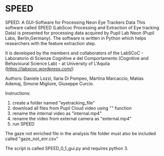 # SPEED
SPEED: A GUI-Software for Processing Neon Eye Trackers Data
This software called SPEED (LabScoc Processing and Extraction of Eye tracking Data) is presented for processing data acquired by Pupil Lab Neon (Pupil Labs, Berlin,Germany). The software is written in Python which helps researchers with the feature extraction step. 

It is developed by the members and collaborators of the LabSCoC - Laboratorio di Scienze Cognitive e del Comportamento (Cognitive and Behavioural Science Lab) - at University of L'Aquila (https://labscoc.wordpress.com/)

Authors: Daniele Lozzi, Ilaria Di Pompeo, Martina Marcaccio, Matias Ademaj, Simone Migliore, Giuseppe Curcio.

Instructions:

1) create a folder named "eyetracking_file"
2) download all files from Pupil Cloud video using "" function
3) rename the internal video as "internal.mp4" 
4) rename the video from external camera as "external.mp4"
5) run SPEED

The gaze not enriched file in the analysis file folder must also be included called "gaze_not_enr.csv"

The script is called SPEED_0_1_gui.py and requires python 3.

